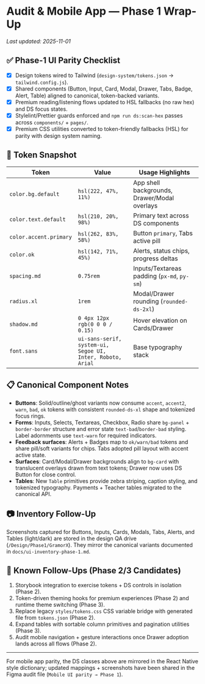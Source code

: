 # Audit & Mobile App — Phase 1 Wrap-Up

_Last updated: 2025-11-01_

## ✅ Phase-1 UI Parity Checklist

- [x] Design tokens wired to Tailwind (`design-system/tokens.json` → `tailwind.config.js`).
- [x] Shared components (Button, Input, Card, Modal, Drawer, Tabs, Badge, Alert, Table) aligned to canonical, token-backed variants.
- [x] Premium reading/listening flows updated to HSL fallbacks (no raw hex) and DS focus states.
- [x] Stylelint/Prettier guards enforced and `npm run ds:scan-hex` passes across `components/` + `pages/`.
- [x] Premium CSS utilities converted to token-friendly fallbacks (HSL) for parity with design system naming.

## 🎨 Token Snapshot

| Token                  | Value                                                      | Usage Highlights                             |
| ---------------------- | ---------------------------------------------------------- | -------------------------------------------- |
| `color.bg.default`     | `hsl(222, 47%, 11%)`                                       | App shell backgrounds, Drawer/Modal overlays |
| `color.text.default`   | `hsl(210, 20%, 98%)`                                       | Primary text across DS components            |
| `color.accent.primary` | `hsl(262, 83%, 58%)`                                       | Button `primary`, Tabs active pill           |
| `color.ok`             | `hsl(142, 71%, 45%)`                                       | Alerts, status chips, progress deltas        |
| `spacing.md`           | `0.75rem`                                                  | Inputs/Textareas padding (`px-md`, `py-sm`)  |
| `radius.xl`            | `1rem`                                                     | Modal/Drawer rounding (`rounded-ds-2xl`)     |
| `shadow.md`            | `0 4px 12px rgb(0 0 0 / 0.15)`                             | Hover elevation on Cards/Drawer              |
| `font.sans`            | `ui-sans-serif, system-ui, Segoe UI, Inter, Roboto, Arial` | Base typography stack                        |

## 📋 Canonical Component Notes

- **Buttons**: Solid/outline/ghost variants now consume `accent`, `accent2`, `warn`, `bad`, `ok` tokens with consistent `rounded-ds-xl` shape and tokenized focus rings.
- **Forms**: Inputs, Selects, Textareas, Checkbox, Radio share `bg-panel` + `border-border` structure and error state `text-bad`/`border-bad` styling. Label adornments use `text-warn` for required indicators.
- **Feedback surfaces**: Alerts + Badges map to `ok/warn/bad` tokens and share pill/soft variants for chips. Tabs adopted pill layout with accent active state.
- **Surfaces**: Card/Modal/Drawer backgrounds align to `bg-card` with translucent overlays drawn from text tokens; Drawer now uses DS Button for close control.
- **Tables**: New `Table` primitives provide zebra striping, caption styling, and tokenized typography. Payments + Teacher tables migrated to the canonical API.

## 📷 Inventory Follow-Up

Screenshots captured for Buttons, Inputs, Cards, Modals, Tabs, Alerts, and Tables (light/dark) are stored in the design QA drive (`/Design/Phase1/GramorX`). They mirror the canonical variants documented in `docs/ui-inventory-phase-1.md`.

## 🚀 Known Follow-Ups (Phase 2/3 Candidates)

1. Storybook integration to exercise tokens + DS controls in isolation (Phase 2).
2. Token-driven theming hooks for premium experiences (Phase 2) and runtime theme switching (Phase 3).
3. Replace legacy `styles/tokens.css` CSS variable bridge with generated file from `tokens.json` (Phase 2).
4. Expand tables with sortable column primitives and pagination utilities (Phase 3).
5. Audit mobile navigation + gesture interactions once Drawer adoption lands across all flows (Phase 2).

---

For mobile app parity, the DS classes above are mirrored in the React Native style dictionary; updated mappings + screenshots have been shared in the Figma audit file (`Mobile UI parity → Phase 1`).
